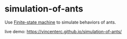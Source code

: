 # simulation-of-ants 

Use [Finite-state machine][] to simulate behaviors of ants.

live demo: https://vincenterc.github.io/simulation-of-ants/

[Finite-state machine]: https://en.wikipedia.org/wiki/Finite-state_machine
